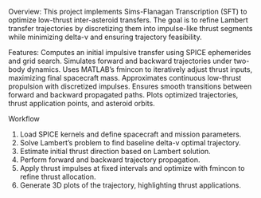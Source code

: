 Overview:
This project implements Sims-Flanagan Transcription (SFT) to optimize low-thrust inter-asteroid transfers. The goal is to refine Lambert transfer trajectories by discretizing them 
into impulse-like thrust segments while minimizing delta-v and ensuring trajectory feasibility.

Features:
Computes an initial impulsive transfer using SPICE ephemerides and grid search.
Simulates forward and backward trajectories under two-body dynamics.
Uses MATLAB’s fmincon to iteratively adjust thrust inputs, maximizing final spacecraft mass.
Approximates continuous low-thrust propulsion with discretized impulses.
Ensures smooth transitions between forward and backward propagated paths.
Plots optimized trajectories, thrust application points, and asteroid orbits.

Workflow
1. Load SPICE kernels and define spacecraft and mission parameters.
2. Solve Lambert’s problem to find baseline delta-v optimal trajectory.
3. Estimate initial thrust direction based on Lambert solution.
4. Perform forward and backward trajectory propagation.
5. Apply thrust impulses at fixed intervals and optimize with fmincon to refine thrust allocation.
6. Generate 3D plots of the trajectory, highlighting thrust applications.

